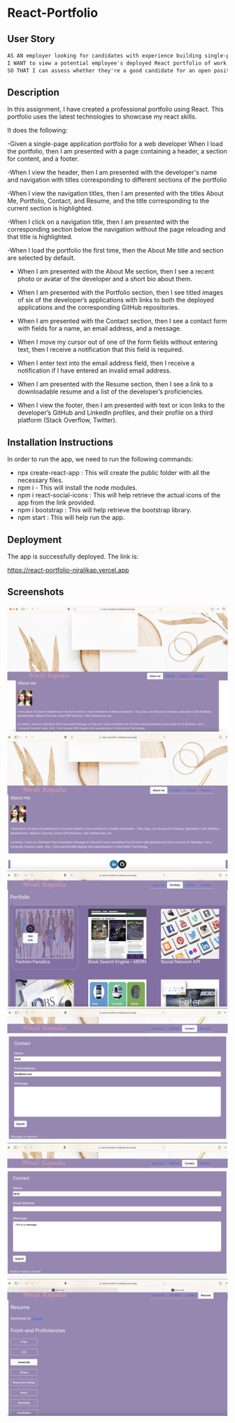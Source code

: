 # React-Portfolio

## User Story

```md
AS AN employer looking for candidates with experience building single-page applications
I WANT to view a potential employee's deployed React portfolio of work samples
SO THAT I can assess whether they're a good candidate for an open position
```

## Description

In this assignment, I have created a professional portfolio using React. This portfolio uses the latest technologies to showcase my react skills.

It does the following:

-Given a single-page application portfolio for a web developer
When I load the portfolio, then I am presented with a page containing a header, a section for content, and a footer.

-When I view the header, then I am presented with the developer's name and navigation with titles corresponding to different sections of the portfolio

-When I view the navigation titles, then I am presented with the titles About Me, Portfolio, Contact, and Resume, and the title corresponding to the current section is highlighted.

-When I click on a navigation title, then I am presented with the corresponding section below the navigation without the page reloading and that title is highlighted.

-When I load the portfolio the first time, then the About Me title and section are selected by default.

- When I am presented with the About Me section, then I see a recent photo or avatar of the developer and a short bio about them.

- When I am presented with the Portfolio section, then I see titled images of six of the developer’s applications with links to both the deployed applications and the corresponding GitHub repositories.

- When I am presented with the Contact section, then I see a contact form with fields for a name, an email address, and a message.

- When I move my cursor out of one of the form fields without entering text, then I receive a notification that this field is required.

- When I enter text into the email address field, then I receive a notification if I have entered an invalid email address.

- When I am presented with the Resume section, then I see a link to a downloadable resume and a list of the developer’s proficiencies.

- When I view the footer, then I am presented with text or icon links to the developer’s GitHub and LinkedIn profiles, and their profile on a third platform (Stack Overflow, Twitter).

## Installation Instructions

In order to run the app, we need to run the following commands:

- npx create-react-app : This will create the public folder with all the necessary files.
- npm i - This will install the node modules.
- npm i react-social-icons : This will help retrieve the actual icons of the app from the link provided.
- npm i bootstrap : This will help retrieve the bootstrap library.
- npm start : This will help run the app.

## Deployment

The app is successfully deployed. The link is:

https://react-portfolio-niralikap.vercel.app


## Screenshots

![Image](./src/assets/screenshot1.jpg)
![Image](./src/assets/screenshot2.jpg)
![Image](./src/assets/screenshot3.jpg)
![Image](./src/assets/screenshot4.jpg)
![Image](./src/assets/screenshot5.jpg)
![Image](./src/assets/screenshot8.jpg)


